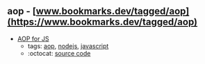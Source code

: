 aop - [www.bookmarks.dev/tagged/aop](https://www.bookmarks.dev/tagged/aop)
---
* [AOP for JS](https://github.com/cujojs/meld)
    * tags: [aop](../tagged/aop.md), [nodejs](../tagged/nodejs.md), [javascript](../tagged/javascript.md)
    * :octocat: [source code](https://github.com/cujojs/meld)
